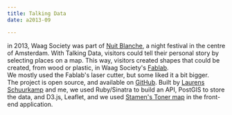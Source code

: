 ```yaml
---
title: Talking Data
date: a2013-09

---
```

<section>
  <span>
    in 2013, Waag Society was part of <a href="http://waag.org/en/event/nuit-blanche-talking-data">Nuit Blanche</a>, a night festival in the centre of Amsterdam. With Talking Data, visitors could tell their personal story by selecting places on a map. This way, visitors created shapes that could be created, from wood or plastic, in Waag Society's <a href="http://fablab.waag.org/">Fablab</a>.
  </span>
</section>

<section>
  <span>
    We mostly used the Fablab's laser cutter, but some liked it a bit bigger.
  </span>
</section>

<section>
  <span>
    The project is open source, and available on <a href="https://github.com/bertspaan/talking-data">GitHub</a>. Built by <a href="https://nl.linkedin.com/in/laurensschuurkamp">Laurens Schuurkamp</a> and me, we used Ruby/Sinatra to build an API, PostGIS to store the data, and D3.js, Leaflet, and we used <a href="http://maps.stamen.com/toner/#12/37.7706/-122.3782">Stamen's Toner map</a> in the front-end application.
  </span>
</section>

